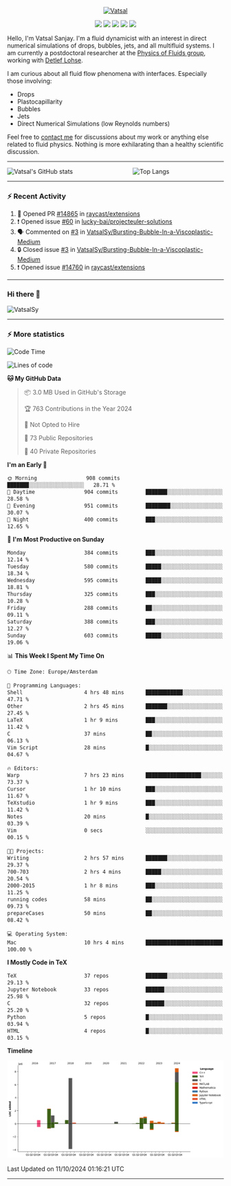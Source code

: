 <center>

[<img alt="Vatsal" width="200px" src="https://www.dropbox.com/s/dxyybgtblo8er6h/Logo_Vatsal_Vector.png?raw=1">](https://www.vatsalsanjay.com)

[<img src="https://img.shields.io/badge/googlescholar-4285F4?&style=for-the-badge&logo=googlescholar&logoColor=white">](https://scholar.google.com/citations?hl=en&user=67aQviYAAAAJ)
[<img src="https://img.shields.io/static/v1.svg?&style=for-the-badge&logo=ResearchGate&label=&message=ResearchGate&logoColor=white&color=green">](https://www.researchgate.net/profile/Vatsal-Sanjay-2)
[<img src="https://img.shields.io/badge/twitter-1DA1F2?&style=for-the-badge&logo=twitter&logoColor=white">](https://twitter.com/VatsalSanjay)
[<img src="https://img.shields.io/badge/linkedin-0A66C2?&style=for-the-badge&logo=linkedin">](https://www.linkedin.com/in/vatsalsanjay/)
[<img src="https://img.shields.io/badge/orcid-A6CE39?&style=for-the-badge&logo=orcid&logoColor=white">](https://orcid.org/0000-0002-4293-6099)

</center>

Hello, I'm Vatsal Sanjay. I'm a fluid dynamicist with an interest in direct numerical simulations of drops, bubbles, jets, and all multifluid systems. I am currently a postdoctoral researcher at the [Physics of Fluids group](https://pof.tnw.utwente.nl), working with [Detlef Lohse](https://en.wikipedia.org/wiki/Detlef_Lohse). 

I am curious about all fluid flow phenomena with interfaces. Especially those involving:

- Drops
- Plastocapillarity
- Bubbles
- Jets
- Direct Numerical Simulations (low Reynolds numbers)

Feel free to [contact me](mailto:contact@vatsalsanjay.com) for discussions about my work or anything else related to fluid physics. Nothing is more exhilarating than a healthy scientific discussion.

<!-- ![Vatsal's GitHub stats](https://github-readme-stats-xi-wine-74.vercel.app/api?username=VatsalSy&show_icons=true&theme=vision-friendly-dark)

![Top Langs](https://github-readme-stats-xi-wine-74.vercel.app/api/top-langs/?username=VatsalSy&layout=compact&theme=vision-friendly-dark) -->

---
<div style="display: flex; justify-content: space-between;">
    <img src="https://github-readme-stats-xi-wine-74.vercel.app/api?username=VatsalSy&show_icons=true&theme=vision-friendly-dark" alt="Vatsal's GitHub stats" style="width: 55%;">
    <img src="https://github-readme-stats-xi-wine-74.vercel.app/api/top-langs/?username=VatsalSy&layout=compact&theme=vision-friendly-dark" alt="Top Langs" style="width: 42%;">
</div>

---

### :zap: Recent Activity

<!--START_SECTION:activity-->
1. 💪 Opened PR [#14865](https://github.com/raycast/extensions/pull/14865) in [raycast/extensions](https://github.com/raycast/extensions)
2. ❗ Opened issue [#60](https://github.com/lucky-bai/projecteuler-solutions/issues/60) in [lucky-bai/projecteuler-solutions](https://github.com/lucky-bai/projecteuler-solutions)
3. 🗣 Commented on [#3](https://github.com/VatsalSy/Bursting-Bubble-In-a-Viscoplastic-Medium/issues/3#issuecomment-2388434835) in [VatsalSy/Bursting-Bubble-In-a-Viscoplastic-Medium](https://github.com/VatsalSy/Bursting-Bubble-In-a-Viscoplastic-Medium)
4. 🔒 Closed issue [#3](https://github.com/VatsalSy/Bursting-Bubble-In-a-Viscoplastic-Medium/issues/3) in [VatsalSy/Bursting-Bubble-In-a-Viscoplastic-Medium](https://github.com/VatsalSy/Bursting-Bubble-In-a-Viscoplastic-Medium)
5. ❗ Opened issue [#14760](https://github.com/raycast/extensions/issues/14760) in [raycast/extensions](https://github.com/raycast/extensions)
<!--END_SECTION:activity-->
---

### Hi there 👋
<p align="left"> <img src="https://komarev.com/ghpvc/?username=VatsalSy&label=Profile%20views&color=orange&style=for-the-badge" alt="VatsalSy" /> </p>

---
### :zap: More statistics

<!--START_SECTION:waka-->
![Code Time](http://img.shields.io/badge/Code%20Time-378%20hrs%2036%20mins-blue)

![Lines of code](https://img.shields.io/badge/From%20Hello%20World%20I%27ve%20Written-24.0%20million%20lines%20of%20code-blue)

**🐱 My GitHub Data** 

> 📦 3.0 MB Used in GitHub's Storage 
 > 
> 🏆 763 Contributions in the Year 2024
 > 
> 🚫 Not Opted to Hire
 > 
> 📜 73 Public Repositories 
 > 
> 🔑 40 Private Repositories 
 > 
**I'm an Early 🐤** 

```text
🌞 Morning                908 commits         ███████░░░░░░░░░░░░░░░░░░   28.71 % 
🌆 Daytime                904 commits         ███████░░░░░░░░░░░░░░░░░░   28.58 % 
🌃 Evening                951 commits         ████████░░░░░░░░░░░░░░░░░   30.07 % 
🌙 Night                  400 commits         ███░░░░░░░░░░░░░░░░░░░░░░   12.65 % 
```
📅 **I'm Most Productive on Sunday** 

```text
Monday                   384 commits         ███░░░░░░░░░░░░░░░░░░░░░░   12.14 % 
Tuesday                  580 commits         █████░░░░░░░░░░░░░░░░░░░░   18.34 % 
Wednesday                595 commits         █████░░░░░░░░░░░░░░░░░░░░   18.81 % 
Thursday                 325 commits         ███░░░░░░░░░░░░░░░░░░░░░░   10.28 % 
Friday                   288 commits         ██░░░░░░░░░░░░░░░░░░░░░░░   09.11 % 
Saturday                 388 commits         ███░░░░░░░░░░░░░░░░░░░░░░   12.27 % 
Sunday                   603 commits         █████░░░░░░░░░░░░░░░░░░░░   19.06 % 
```


📊 **This Week I Spent My Time On** 

```text
🕑︎ Time Zone: Europe/Amsterdam

💬 Programming Languages: 
Shell                    4 hrs 48 mins       ████████████░░░░░░░░░░░░░   47.71 % 
Other                    2 hrs 45 mins       ███████░░░░░░░░░░░░░░░░░░   27.45 % 
LaTeX                    1 hr 9 mins         ███░░░░░░░░░░░░░░░░░░░░░░   11.42 % 
C                        37 mins             ██░░░░░░░░░░░░░░░░░░░░░░░   06.13 % 
Vim Script               28 mins             █░░░░░░░░░░░░░░░░░░░░░░░░   04.67 % 

🔥 Editors: 
Warp                     7 hrs 23 mins       ██████████████████░░░░░░░   73.37 % 
Cursor                   1 hr 10 mins        ███░░░░░░░░░░░░░░░░░░░░░░   11.67 % 
TeXstudio                1 hr 9 mins         ███░░░░░░░░░░░░░░░░░░░░░░   11.42 % 
Notes                    20 mins             █░░░░░░░░░░░░░░░░░░░░░░░░   03.39 % 
Vim                      0 secs              ░░░░░░░░░░░░░░░░░░░░░░░░░   00.15 % 

🐱‍💻 Projects: 
Writing                  2 hrs 57 mins       ███████░░░░░░░░░░░░░░░░░░   29.37 % 
700-703                  2 hrs 4 mins        █████░░░░░░░░░░░░░░░░░░░░   20.54 % 
2000-2015                1 hr 8 mins         ███░░░░░░░░░░░░░░░░░░░░░░   11.25 % 
running codes            58 mins             ██░░░░░░░░░░░░░░░░░░░░░░░   09.73 % 
prepareCases             50 mins             ██░░░░░░░░░░░░░░░░░░░░░░░   08.42 % 

💻 Operating System: 
Mac                      10 hrs 4 mins       █████████████████████████   100.00 % 
```

**I Mostly Code in TeX** 

```text
TeX                      37 repos            ███████░░░░░░░░░░░░░░░░░░   29.13 % 
Jupyter Notebook         33 repos            ██████░░░░░░░░░░░░░░░░░░░   25.98 % 
C                        32 repos            ██████░░░░░░░░░░░░░░░░░░░   25.20 % 
Python                   5 repos             █░░░░░░░░░░░░░░░░░░░░░░░░   03.94 % 
HTML                     4 repos             █░░░░░░░░░░░░░░░░░░░░░░░░   03.15 % 
```



**Timeline**

![Lines of Code chart](https://raw.githubusercontent.com/VatsalSy/VatsalSy/main/assets/bar_graph.png)


 Last Updated on 11/10/2024 01:16:21 UTC
<!--END_SECTION:waka-->
---
